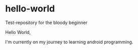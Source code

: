 # hello-world
Test-repository for the bloody beginner

Hello World,

I'm currently on my journey to learning android programming.
